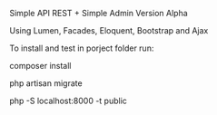 Simple API REST + Simple Admin
Version Alpha

Using Lumen, Facades, Eloquent, Bootstrap and Ajax

To install and test in porject folder run:

composer install

php artisan migrate

php -S localhost:8000 -t public
